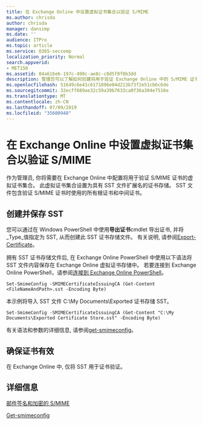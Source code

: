 ```yaml
---
title: 在 Exchange Online 中设置虚拟证书集合以验证 S/MIME
ms.author: chrisda
author: chrisda
manager: dansimp
ms.date: ''
audience: ITPro
ms.topic: article
ms.service: O365-seccomp
localization_priority: Normal
search.appverid:
- MET150
ms.assetid: 04a616e6-197c-490c-ae8c-c8d5f0f0b3dd
description: 管理员可以了解如何创建将用于验证 Exchange Online 中的 S/MIME 证书的虚拟证书集合。
ms.openlocfilehash: 51649c6e41c6171896e04d213b73f2e51cb6c6de
ms.sourcegitcommit: 32ecff689ae32c59a39b7633ca0f36a304e7516e
ms.translationtype: MT
ms.contentlocale: zh-CN
ms.lasthandoff: 07/09/2019
ms.locfileid: "35600948"
---
```

# <a name="set-up-virtual-certificate-collection-in-exchange-online-to-validate-smime"></a>在 Exchange Online 中设置虚拟证书集合以验证 S/MIME

作为管理员, 你将需要在 Exchange Online 中配置将用于验证 S/MIME 证书的虚拟证书集合。 此虚拟证书集合设置为具有 SST 文件扩展名的证书存储。 SST 文件包含验证 S/MIME 证书时使用的所有根证书和中间证书。

## <a name="create-and-save-an-sst"></a>创建并保存 SST

您可以通过在 Windows PowerShell 中使用**导出证书**cmdlet 导出证书, 并将_Type_值指定为 SST, 从而创建此 SST 证书存储文件。 有关说明, 请参阅[Export-Certificate](https://docs.microsoft.com/powershell/module/pkiclient/export-certificate)。

拥有 SST 证书存储文件后, 在 Exchange Online PowerShell 中使用以下语法将 SST 文件内容保存在 Exchange Online 虚拟证书存储中。 若要连接到 Exchange Online PowerShell，请参阅[连接到 Exchange Online PowerShell](https://go.microsoft.com/fwlink/p/?linkid=396554)。

```
Set-SmimeConfig -SMIMECertificateIssuingCA (Get-Content <FileNameAndPath>.sst -Encoding Byte)
```

本示例将导入 SST 文件 C:\My Documents\Exported 证书存储 SST。

```
Set-SmimeConfig -SMIMECertificateIssuingCA (Get-Content "C:\My Documents\Exported Certificate Store.sst" -Encoding Byte)
```

有关语法和参数的详细信息, 请参阅[get-smimeconfig](https://docs.microsoft.com/en-us/powershell/module/exchange/encryption-and-certificates/set-smimeconfig)。

## <a name="ensuring-a-certificate-is-valid"></a>确保证书有效

在 Exchange Online 中, 仅将 SST 用于证书验证。

## <a name="more-information"></a>详细信息

[邮件签名和加密的 S/MIME](s-mime-for-message-signing-and-encryption.md)

[Get-smimeconfig](http://technet.microsoft.com/library/4b29fa89-0840-4fe9-8885-019fcef2e02b.aspx)
